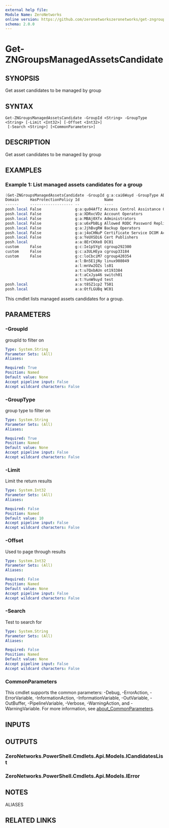 ```yaml
---
external help file:
Module Name: ZeroNetworks
online version: https://github.com/zeronetworkszeronetworks/get-zngroupsmanagedassetscandidate
schema: 2.0.0
---
```


# Get-ZNGroupsManagedAssetsCandidate

## SYNOPSIS
Get asset candidates to be managed by group

## SYNTAX

```
Get-ZNGroupsManagedAssetsCandidate -GroupId <String> -GroupType <String> [-Limit <Int32>] [-Offset <Int32>]
 [-Search <String>] [<CommonParameters>]
```

## DESCRIPTION
Get asset candidates to be managed by group

## EXAMPLES

### Example 1: List managed assets candidates for a group
```powershell
(Get-ZNGroupsManagedAssetsCandidate -GroupId g:a:cai6Wuyd -GroupType AD).Items
Domain     HasProtectionPolicy Id           Name
------     ------------------- --           ----
posh.local False               g:a:qu04AfTz Access Control Assistance Operators
posh.local False               g:a:XDRxcVDz Account Operators
posh.local False               g:a:MBAj0Xfx Administrators
posh.local False               g:a:u6xPbBLg Allowed RODC Password Replication Group
posh.local False               g:a:JjhBvgRW Backup Operators
posh.local False               g:a:j4oCHNuP Certificate Service DCOM Access
posh.local False               g:a:YeUXSDi6 Cert Publishers
posh.local                     a:a:8ErCHXe8 DC01
custom     False               g:c:Ie1pSYgt cgroup292300
custom     False               g:c:a3ULHEya cgroup33184
custom     False               g:c:loCbciM7 cgroup420354
                               a:l:Bn5E1jNy linux908049
                               a:l:mnVw2OZs ls01
                               a:t:u7QxbAUn ot193384
                               a:t:aCxJya46 switch01
                               a:t:YunW9uyd test
posh.local                     a:a:t8SZ1cp2 TS01
posh.local                     a:a:OtfLGUBq WC01
```

This cmdlet lists managed assets candidates for a group.

## PARAMETERS

### -GroupId
groupId to filter on

```yaml
Type: System.String
Parameter Sets: (All)
Aliases:

Required: True
Position: Named
Default value: None
Accept pipeline input: False
Accept wildcard characters: False
```

### -GroupType
group type to filter on

```yaml
Type: System.String
Parameter Sets: (All)
Aliases:

Required: True
Position: Named
Default value: None
Accept pipeline input: False
Accept wildcard characters: False
```

### -Limit
Limit the return results

```yaml
Type: System.Int32
Parameter Sets: (All)
Aliases:

Required: False
Position: Named
Default value: 10
Accept pipeline input: False
Accept wildcard characters: False
```

### -Offset
Used to page through results

```yaml
Type: System.Int32
Parameter Sets: (All)
Aliases:

Required: False
Position: Named
Default value: None
Accept pipeline input: False
Accept wildcard characters: False
```

### -Search
Test to search for

```yaml
Type: System.String
Parameter Sets: (All)
Aliases:

Required: False
Position: Named
Default value: None
Accept pipeline input: False
Accept wildcard characters: False
```

### CommonParameters
This cmdlet supports the common parameters: -Debug, -ErrorAction, -ErrorVariable, -InformationAction, -InformationVariable, -OutVariable, -OutBuffer, -PipelineVariable, -Verbose, -WarningAction, and -WarningVariable. For more information, see [about_CommonParameters](http://go.microsoft.com/fwlink/?LinkID=113216).

## INPUTS

## OUTPUTS

### ZeroNetworks.PowerShell.Cmdlets.Api.Models.ICandidatesList

### ZeroNetworks.PowerShell.Cmdlets.Api.Models.IError

## NOTES

ALIASES

## RELATED LINKS

